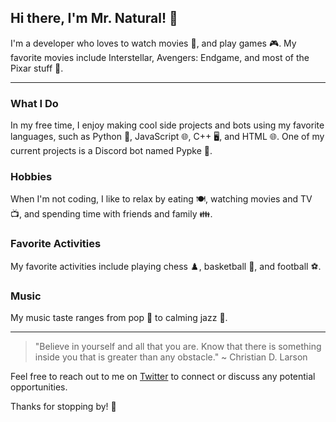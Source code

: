 ## Hi there, I'm Mr. Natural! 👋

I'm a developer who loves to watch movies 🎥, and play games 🎮. My favorite movies include Interstellar, Avengers: Endgame, and most of the Pixar stuff 🍿.

<hr>

### What I Do

In my free time, I enjoy making cool side projects and bots using my favorite languages, such as Python 🐍, JavaScript 🌐, C++ 🖥️, and HTML 🌐. One of my current projects is a Discord bot named Pypke 🤖.

### Hobbies

When I'm not coding, I like to relax by eating 🍽️, watching movies and TV 📺, and spending time with friends and family 👪.

### Favorite Activities

My favorite activities include playing chess ♟️, basketball 🏀, and football ⚽.

### Music

My music taste ranges from pop 🎤 to calming jazz 🎷.

<hr>

> "Believe in yourself and all that you are. Know that there is something inside you that is greater than any obstacle." ~ Christian D. Larson

Feel free to reach out to me on [Twitter](https://twitter.com/ItsMrNatural) to connect or discuss any potential opportunities.

Thanks for stopping by! 🙌
